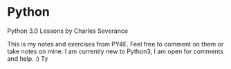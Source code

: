 # Python
Python 3.0 Lessons by Charles Severance

This is my notes and exercises from PY4E. Feel free to comment on them or take notes on mine.
I am currently new to Python3, I am open for comments and help. :) Ty
